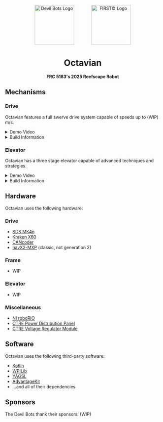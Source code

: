 <div align="center">
  <img src="https://avatars.githubusercontent.com/u/131812852?s=200&v=4" alt="Devil Bots Logo" width=128 />
  &nbsp;&nbsp;&nbsp;&nbsp;&nbsp;&nbsp;&nbsp;&nbsp;&nbsp;&nbsp;&nbsp;&nbsp;
  <img src="https://www.firstinspires.org/sites/default/files/uploads/resource_library/brand/thumbnails/FIRST-Icon.png" alt="FIRST&copy; Logo" width=128 />
  
  # Octavian
  <b>FRC 5183's 2025 Reefscape Robot</b>
  <br />
</div>

## Mechanisms
### Drive
Octavian features a full swerve drive system capable of speeds up to (WIP) m/s.
<details>
  <summary>Demo Video</summary>
  WIP.
</details>
<details>
  <summary>Build Information</summary>
  WIP.
</details>

### Elevator
Octavian has a three stage elevator capable of advanced techniques and strategies.
<details>
  <summary>Demo Video</summary>
  WIP.
</details>
<details>
  <summary>Build Information</summary>
  WIP.
</details>

## Hardware
Octavian uses the following hardware:
### Drive
- [SDS MK4n]
- [Kraken X60]
- [CANcoder]
- [navX2-MXP] (classic, not generation 2)
### Frame
- WIP
### Elevator
- WIP
### Miscellaneous
- [NI roboRIO]
- [CTRE Power Distribution Panel]
- [CTRE Voltage Regulator Module]

## Software
Octavian uses the following third-party software:
- [Kotlin]
- [WPILib]
- [YAGSL]
- [AdvantageKit]
- ...and all of their dependencies

## Sponsors
The Devil Bots thank their sponsors:
(WIP)

[SDS MK4n]: https://www.swervedrivespecialties.com/products/mk4n-swerve-module
[Kraken X60]: https://store.ctr-electronics.com/products/kraken-x60
[CANcoder]: https://store.ctr-electronics.com/products/cancoder
[navX2-MXP]: https://pdocs.kauailabs.com/navx-mxp/

[NI roboRIO]: https://www.ni.com/en-us/shop/model/roborio.html
[CTRE Power Distribution Panel]: https://store.ctr-electronics.com/products/power-distribution-panel
[CTRE Voltage Regulator Module]: https://store.ctr-electronics.com/products/voltage-regulator-module

[Kotlin]: https://kotlinlang.org/
[WPILib]: https://github.com/wpilibsuite/allwpilib
[YAGSL]: https://github.com/BroncBotz3481/YAGSL
[AdvantageKit]: https://github.com/Mechanical-Advantage/AdvantageKit
